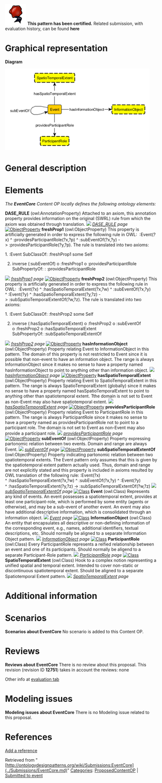 [![](../images/thumb/b/b5/Certified.png/70px-Certified.png)](../Image/Certified.png.md "Certified.png") __This pattern has been certified.__
Related submission, with evaluation history, can be found __here__





#  Graphical representation


__Diagram__




[![Image:EventCore.png](../images/9/98/EventCore.png)](../Image/EventCore.png.md "Image:EventCore.png")




#  General description


  




#  Elements


_The __EventCore__ Content OP locally defines the following ontology elements:_



__DASE\_RULE__ (owl:AnnotationProperty) Attached to an axiom, this annotation property provides information on the original (SWRL) rule from which the axiom was obtained through translation. 
 [![](../../../../../../../../../../../../images/thumb/8/87/ArrowRight.gif/11px-ArrowRight.gif)](../Image/ArrowRight.gif.md "ArrowRight.gif") _[DASE\_RULE](../Submissions/EventCore/DASE_RULE.md "Submissions:EventCore/DASE RULE") page_
[![ObjectProperty](../../../../../../../images/thumb/c/c3/ObjectProperty.gif/20px-ObjectProperty.gif)](../Image/ObjectProperty.gif.md "ObjectProperty") __freshProp1__ (owl:ObjectProperty) This property is artificially generated in order to express the following rule in OWL:  :Event(?x) ^ :providesParticipantRole(?x,?p) ^ :subEventOf(?x,?y) -> :providesParticipantRole(?y,?p). 
The rule is translated into two axioms: 


1. :Event SubClassOf: :freshProp1 some Self 


2. inverse (:subEventOf) o :freshProp1 o :providesParticipantRole SubPropertyOf: : :providesParticipantRole 



 [![](../../../../../../../../../../../../images/thumb/8/87/ArrowRight.gif/11px-ArrowRight.gif)](../Image/ArrowRight.gif.md "ArrowRight.gif") _[freshProp1](../Submissions/EventCore/freshProp1.md "Submissions:EventCore/freshProp1") page_
[![ObjectProperty](../../../../../../../images/thumb/c/c3/ObjectProperty.gif/20px-ObjectProperty.gif)](../Image/ObjectProperty.gif.md "ObjectProperty") __freshProp2__ (owl:ObjectProperty) This property is artificially generated in order to express the following rule in OWL:  :Event(?x) ^ :hasSpatioTemporalExtent(?x,?w) ^ :subEventOf(?x,?y) ^ :Event(?y) ^ :hasSpatioTemporalExtent(?y,?z) -> :subSpatioTemporalExtentOf(?w,?z).
The rule is translated into two axioms: 


1. :Event SubClassOf: :freshProp2 some Self 


2. inverse (:hasSpatioTemporalExtent) o :freshProp2 o :subEventOf o :freshProp2 o :hasSpatioTemporalExtent SubPropertyOf: :subSpatioTemporalExtentOf 



 [![](../../../../../../../../../../../../images/thumb/8/87/ArrowRight.gif/11px-ArrowRight.gif)](../Image/ArrowRight.gif.md "ArrowRight.gif") _[freshProp2](../Submissions/EventCore/freshProp2.md "Submissions:EventCore/freshProp2") page_
[![ObjectProperty](../../../../../../../images/thumb/c/c3/ObjectProperty.gif/20px-ObjectProperty.gif)](../Image/ObjectProperty.gif.md "ObjectProperty") __hasInformationObject__ (owl:ObjectProperty) Property relating Event to InformationObject in this pattern. The domain of this property is not restricted to Event since it is possible that non-event to have an information object. The range is always InformationObject since it makes no sense to have a property named hasInformationObject to point to anything other than information object. 
 [![](../../../../../../../../../../../../images/thumb/8/87/ArrowRight.gif/11px-ArrowRight.gif)](../Image/ArrowRight.gif.md "ArrowRight.gif") _[hasInformationObject](../Submissions/EventCore/hasInformationObject.md "Submissions:EventCore/hasInformationObject") page_
[![ObjectProperty](../../../../../../../images/thumb/c/c3/ObjectProperty.gif/20px-ObjectProperty.gif)](../Image/ObjectProperty.gif.md "ObjectProperty") __hasSpatioTemporalExtent__ (owl:ObjectProperty) Property relating Event to SpatioTemporalExtent in this pattern. The range is always SpatioTemporalExtent (globally) since it makes no sense to have a property named hasSpatioTemporalExtent to point to anything other than spatiotemporal extent. Tthe domain is not set to Event as non-Event may also have spatiotemporal extent. 
 [![](../../../../../../../../../../../../images/thumb/8/87/ArrowRight.gif/11px-ArrowRight.gif)](../Image/ArrowRight.gif.md "ArrowRight.gif") _[hasSpatioTemporalExtent](../Submissions/EventCore/hasSpatioTemporalExtent.md "Submissions:EventCore/hasSpatioTemporalExtent") page_
[![ObjectProperty](../../../../../../../images/thumb/c/c3/ObjectProperty.gif/20px-ObjectProperty.gif)](../Image/ObjectProperty.gif.md "ObjectProperty") __providesParticipantRole__ (owl:ObjectProperty) Property relating Event to ParticipantRole in this pattern. The range is always ParticipantRole since it makes no sense to have a property named as providesParticipantRole not to point to a participant role. The domain is not set to Event as non-Event may also provide a participant role. 
 [![](../../../../../../../../../../../../images/thumb/8/87/ArrowRight.gif/11px-ArrowRight.gif)](../Image/ArrowRight.gif.md "ArrowRight.gif") _[providesParticipantRole](../Submissions/EventCore/providesParticipantRole.md "Submissions:EventCore/providesParticipantRole") page_
[![ObjectProperty](../../../../../../../images/thumb/c/c3/ObjectProperty.gif/20px-ObjectProperty.gif)](../Image/ObjectProperty.gif.md "ObjectProperty") __subEventOf__ (owl:ObjectProperty) Property expressing partonomic relation between two events. Domain and range are always Event. 
 [![](../../../../../../../../../../../../images/thumb/8/87/ArrowRight.gif/11px-ArrowRight.gif)](../Image/ArrowRight.gif.md "ArrowRight.gif") _[subEventOf](../Submissions/EventCore/subEventOf.md "Submissions:EventCore/subEventOf") page_
[![ObjectProperty](../../../../../../../images/thumb/c/c3/ObjectProperty.gif/20px-ObjectProperty.gif)](../Image/ObjectProperty.gif.md "ObjectProperty") __subSpatioTemporalExtentOf__ (owl:ObjectProperty) Property indicating partonomic relation between two spatiotemporal extents. The Event pattern only assumes that this is given by the spatiotemporal extent pattern actually used. Thus, domain and range are not explicitly stated and this property is included in axioms resulted by OWL translation of the following rule: :Event(?x) ^ :hasSpatioTemporalExtent(?x,?w) ^ :subEventOf(?x,?y) ^ :Event(?y) ^ :hasSpatioTemporalExtent(?y,?z) -> :subSpatioTemporalExtentOf(?w,?z) 
 [![](../../../../../../../../../../../../images/thumb/8/87/ArrowRight.gif/11px-ArrowRight.gif)](../Image/ArrowRight.gif.md "ArrowRight.gif") _[subSpatioTemporalExtentOf](../Submissions/EventCore/subSpatioTemporalExtentOf.md "Submissions:EventCore/subSpatioTemporalExtentOf") page_
[![Class](../../../../images/thumb/2/27/Class.gif/20px-Class.gif)](../Image/Class.gif.md "Class") __Event__ (owl:Class) Represents any kind of events. An event possesses a spatiotemporal extent, provides at least one participant-role, which is performed by some entity (agents or otherwise), and may be a sub-event of another event. An event may also have additional descriptive information, which is consolidated through an information object. 
 [![](../../../../../../../../../../../../images/thumb/8/87/ArrowRight.gif/11px-ArrowRight.gif)](../Image/ArrowRight.gif.md "ArrowRight.gif") _[Event](../Submissions/EventCore/Event.md "Submissions:EventCore/Event") page_
[![Class](../../../../images/thumb/2/27/Class.gif/20px-Class.gif)](../Image/Class.gif.md "Class") __InformationObject__ (owl:Class) An entity that encapsulates all descriptive or non-defining information of the corresponding event, e.g., names, additional identifiers, textual descriptions, etc. Should normally be aligned to a separate Information Object pattern. 
 [![](../../../../../../../../../../../../images/thumb/8/87/ArrowRight.gif/11px-ArrowRight.gif)](../Image/ArrowRight.gif.md "ArrowRight.gif") _[InformationObject](../Submissions/EventCore/InformationObject.md "Submissions:EventCore/InformationObject") page_
[![Class](../../../../images/thumb/2/27/Class.gif/20px-Class.gif)](../Image/Class.gif.md "Class") __ParticipantRole__ (owl:Class) Every ParticipantRole represents a reified relationship between an event and one of its participants. Should normally be aligend to a separate Participant-Role pattern. 
 [![](../../../../../../../../../../../../images/thumb/8/87/ArrowRight.gif/11px-ArrowRight.gif)](../Image/ArrowRight.gif.md "ArrowRight.gif") _[ParticipantRole](../Submissions/EventCore/ParticipantRole.md "Submissions:EventCore/ParticipantRole") page_
[![Class](../../../../images/thumb/2/27/Class.gif/20px-Class.gif)](../Image/Class.gif.md "Class") __SpatioTemporalExtent__ (owl:Class) Hook to a complex notion representing a unified spatial and temporal extent. Intended to cover non-static or discontinuous spatiotemporal extent. Should be aligned to a separate Spatiotemporal Extent pattern. 
 [![](../../../../../../../../../../../../images/thumb/8/87/ArrowRight.gif/11px-ArrowRight.gif)](../Image/ArrowRight.gif.md "ArrowRight.gif") _[SpatioTemporalExtent](../Submissions/EventCore/SpatioTemporalExtent.md "Submissions:EventCore/SpatioTemporalExtent") page_
#  Additional information


#  Scenarios



__Scenarios about EventCore__
No scenario is added to this Content OP.




#  Reviews



__Reviews about EventCore__
There is no review about this proposal.
This revision (revision ID __12751__) takes in account the reviews: none


Other info at [evaluation tab](http://ontologydesignpatterns.org/wiki/index.php?title=Submissions:EventCore&action=evaluation "http://ontologydesignpatterns.org/wiki/index.php?title=Submissions:EventCore&action=evaluation")




  




#  Modeling issues



__Modeling issues about EventCore__
There is no Modeling issue related to this proposal.




  




#  References


[Add a reference](index.php@title=Odp%253AAdd_reference&subject=../Submissions/EventCore.md "http://ontologydesignpatterns.org/wiki/index.php?title=Odp:Add_reference&subject=Submissions%3AEventCore")


  






Retrieved from "[http://ontologydesignpatterns.org/wiki/Submissions:EventCore](../Submissions/EventCore.md)"
 [Categories](http://ontologydesignpatterns.org/wiki/Special:Categories "Special:Categories"): [ProposedContentOP](../Category/ProposedContentOP.md "Category:ProposedContentOP") | [Submitted to event](../Category/Submitted_to_event.md "Category:Submitted to event")